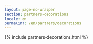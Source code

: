```yaml
---
layout: page-no-wrapper
section: partners-decorations
locale: en
permalink: /en/partners/decorations
---
```


<div class="wrapper">
  {% include partners-decorations.html %}
</div>
